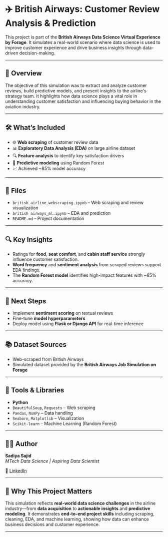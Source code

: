  # ✈️ British Airways: Customer Review Analysis & Prediction

This project is part of the **British Airways Data Science Virtual Experience by Forage**. It simulates a real-world scenario where data science is used to improve customer experience and drive business insights through data-driven decision-making.

---

## 📌 Overview

The objective of this simulation was to extract and analyze customer reviews, build predictive models, and present insights to the airline's strategy team. It highlights how data science plays a vital role in understanding customer satisfaction and influencing buying behavior in the aviation industry.

---

## 🛠️ What’s Included

- 🌐 **Web scraping** of customer review data  
- 📊 **Exploratory Data Analysis (EDA)** on large airline dataset  
- 🔍 **Feature analysis** to identify key satisfaction drivers  
- 🧠 **Predictive modeling** using Random Forest  
- 📈 Achieved ~85% model accuracy  

---

## 📁 Files

- `british airline_webscraping.ipynb` – Web scraping and review visualization  
- `british airways_ml.ipynb` – EDA and prediction  
- `README.md` – Project documentation  

---

## 🔍 Key Insights

- Ratings for **food**, **seat comfort**, and **cabin staff service** strongly influence customer satisfaction.  
- **Word frequency** and **sentiment analysis** from scraped reviews support EDA findings.  
- The **Random Forest model** identifies high-impact features with ~85% accuracy.  

---

## 🚀 Next Steps

- Implement **sentiment scoring** on textual reviews  
- Fine-tune **model hyperparameters**  
- Deploy model using **Flask or Django API** for real-time inference  

---

## 📚 Dataset Sources

- Web-scraped from British Airways  
- Simulated dataset provided by the **British Airways Job Simulation on Forage**  

---

## 🧰 Tools & Libraries

- **Python**  
- `BeautifulSoup`, `Requests` – Web scraping  
- `Pandas`, `NumPy` – Data handling  
- `Seaborn`, `Matplotlib` – Visualization  
- `Scikit-learn` – Machine Learning (Random Forest)  

---

## 👩‍💻 Author

**Sadiya Sajid**  
*MTech Data Science | Aspiring Data Scientist*
  
🔗 [LinkedIn](https://www.linkedin.com/in/sadiyasajid/)   

---

## 🎯 Why This Project Matters

This simulation reflects **real-world data science challenges** in the airline industry—from **data acquisition** to **actionable insights** and **predictive modeling**. It demonstrates **end-to-end project skills** including scraping, cleaning, EDA, and machine learning, showing how data can enhance business decisions and customer experience.

---
